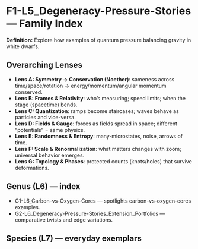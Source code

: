 # F1-L5_Degeneracy-Pressure-Stories — Family Index
**Definition:** Explore how examples of quantum pressure balancing gravity in white dwarfs.

## Overarching Lenses

- **Lens A: Symmetry -> Conservation (Noether)**: sameness across time/space/rotation → energy/momentum/angular momentum conserved.
- **Lens B: Frames & Relativity**: who’s measuring; speed limits; when the stage (spacetime) bends.
- **Lens C: Quantization**: ramps become staircases; waves behave as particles and vice-versa.
- **Lens D: Fields & Gauge**: forces as fields spread in space; different “potentials” = same physics.
- **Lens E: Randomness & Entropy**: many-microstates, noise, arrows of time.
- **Lens F: Scale & Renormalization**: what matters changes with zoom; universal behavior emerges.
- **Lens G: Topology & Phases**: protected counts (knots/holes) that survive deformations.

## Genus (L6) — index
- G1-L6_Carbon-vs-Oxygen-Cores — spotlights carbon-vs-oxygen-cores examples.
- G2-L6_Degeneracy-Pressure-Stories_Extension_Portfolios — comparative twists and edge variations.

## Species (L7) — everyday exemplars
